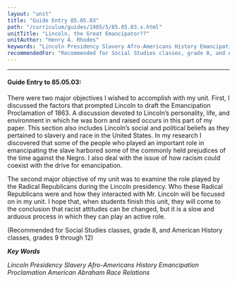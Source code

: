 ```yaml
---
layout: "unit"
title: "Guide Entry 85.05.03"
path: "/curriculum/guides/1985/5/85.05.03.x.html"
unitTitle: "Lincoln, the Great Emancipator??"
unitAuthor: "Henry A. Rhodes"
keywords: "Lincoln Presidency Slavery Afro-Americans History Emancipation Proclamation American Abraham Race Relations"
recommendedFor: "Recommended for Social Studies classes, grade 8, and American History classes, grades 9 through 12"
---
```

<body>
<hr/>
 <h4>
  Guide Entry to 85.05.03:
 </h4>
 There were two major objectives I wished to accomplish with my unit. First, I discussed the factors that prompted Lincoln to draft the Emancipation Proclamation of 1863. A discussion devoted to Lincoln’s personality, life, and environment in which he was born and raised occurs in this part of my paper. This section also includes Lincoln’s social and political beliefs as they pertained to slavery and race in the United States. In my research I discovered that some of the people who played an important role in emancipating the slave harbored some of the commonly held prejudices of the time against the Negro. I also deal with the issue of how racism could coexist with the drive for emancipation.
 <p>
  The second major objective of my unit was to examine the role played by the Radical Republicans during the Lincoln presidency. Who these Radical Republicans were and how they interacted with Mr. Lincoln will be focused on in my unit. I hope that, when students finish this unit, they will come to the conclusion that racist attitudes can be changed, but it is a slow and arduous process in which they can play an active role.
 </p>
 <p>
  (Recommended for Social Studies classes, grade 8, and American History classes, grades 9 through 12)
 </p>
<p>
  <b>
   <i>
    Key Words
   </i>
  </b>
  <br/>
 </p>
 <p>
  <i>
   Lincoln Presidency Slavery Afro-Americans History Emancipation Proclamation American Abraham Race Relations
  </i>
 </p>

</body>